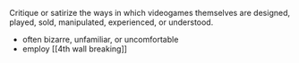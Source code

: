 Critique or satirize the ways in which videogames themselves are designed, played, sold, manipulated, experienced, or understood. 

 - often bizarre, unfamiliar, or uncomfortable
 - employ [[4th wall breaking]]

